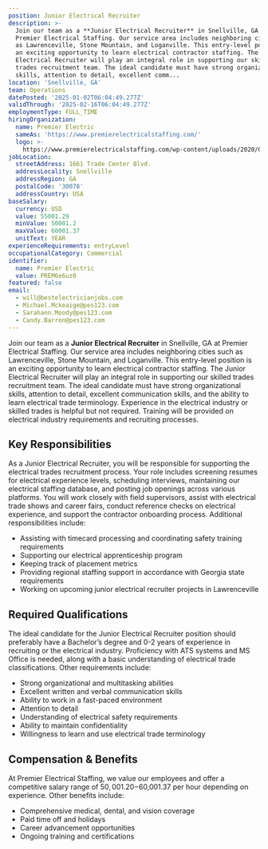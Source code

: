 ```yaml
---
position: Junior Electrical Recruiter
description: >-
  Join our team as a **Junior Electrical Recruiter** in Snellville, GA at
  Premier Electrical Staffing. Our service area includes neighboring cities such
  as Lawrenceville, Stone Mountain, and Loganville. This entry-level position is
  an exciting opportunity to learn electrical contractor staffing. The Junior
  Electrical Recruiter will play an integral role in supporting our skilled
  trades recruitment team. The ideal candidate must have strong organizational
  skills, attention to detail, excellent comm...
location: 'Snellville, GA'
team: Operations
datePosted: '2025-01-02T06:04:49.277Z'
validThrough: '2025-02-16T06:04:49.277Z'
employmentType: FULL_TIME
hiringOrganization:
  name: Premier Electric
  sameAs: 'https://www.premierelectricalstaffing.com/'
  logo: >-
    https://www.premierelectricalstaffing.com/wp-content/uploads/2020/05/Premier-Electrical-Staffing-logo.png
jobLocation:
  streetAddress: 1661 Trade Center Blvd.
  addressLocality: Snellville
  addressRegion: GA
  postalCode: '30078'
  addressCountry: USA
baseSalary:
  currency: USD
  value: 55001.29
  minValue: 50001.2
  maxValue: 60001.37
  unitText: YEAR
experienceRequirements: entryLevel
occupationalCategory: Commercial
identifier:
  name: Premier Electric
  value: PREM6e6uz0
featured: false
email:
  - will@bestelectricianjobs.com
  - Michael.Mckeaige@pes123.com
  - Sarahann.Moody@pes123.com
  - Candy.Barron@pes123.com
---
```




Join our team as a **Junior Electrical Recruiter** in Snellville, GA at Premier Electrical Staffing. Our service area includes neighboring cities such as Lawrenceville, Stone Mountain, and Loganville. This entry-level position is an exciting opportunity to learn electrical contractor staffing. The Junior Electrical Recruiter will play an integral role in supporting our skilled trades recruitment team. The ideal candidate must have strong organizational skills, attention to detail, excellent communication skills, and the ability to learn electrical trade terminology. Experience in the electrical industry or skilled trades is helpful but not required. Training will be provided on electrical industry requirements and recruiting processes.

## Key Responsibilities
As a Junior Electrical Recruiter, you will be responsible for supporting the electrical trades recruitment process. Your role includes screening resumes for electrical experience levels, scheduling interviews, maintaining our electrical staffing database, and posting job openings across various platforms. You will work closely with field supervisors, assist with electrical trade shows and career fairs, conduct reference checks on electrical experience, and support the contractor onboarding process. Additional responsibilities include:

- Assisting with timecard processing and coordinating safety training requirements
- Supporting our electrical apprenticeship program
- Keeping track of placement metrics
- Providing regional staffing support in accordance with Georgia state requirements
- Working on upcoming junior electrical recruiter projects in Lawrenceville

## Required Qualifications
The ideal candidate for the Junior Electrical Recruiter position should preferably have a Bachelor’s degree and 0-2 years of experience in recruiting or the electrical industry. Proficiency with ATS systems and MS Office is needed, along with a basic understanding of electrical trade classifications. Other requirements include:

- Strong organizational and multitasking abilities
- Excellent written and verbal communication skills
- Ability to work in a fast-paced environment
- Attention to detail
- Understanding of electrical safety requirements
- Ability to maintain confidentiality
- Willingness to learn and use electrical trade terminology

## Compensation & Benefits
At Premier Electrical Staffing, we value our employees and offer a competitive salary range of $50,001.20-$60,001.37 per hour depending on experience. Other benefits include:

- Comprehensive medical, dental, and vision coverage
- Paid time off and holidays
- Career advancement opportunities
- Ongoing training and certifications
